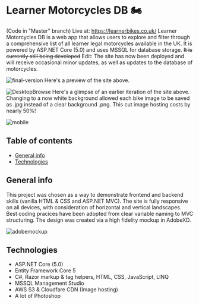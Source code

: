 # Learner Motorcycles DB :motorcycle:

(Code in "Master" branch) Live at: https://learnerbikes.co.uk/
Learner Motorcycles DB is a web app that allows users to explore and filter through a comprehensive list of all learner legal motorcycles available in the UK. It is powered by ASP.NET Core (5.0) and uses MSSQL for database storage. ~~It is currently still being developed~~ Edit: The site has now been deployed and will receive occasional minor updates, as well as updates to the database of motorcycles.

![final-version](https://user-images.githubusercontent.com/57018671/107768720-ce2e5c00-6d2e-11eb-9ebd-15d13ef24e25.JPG)
Here's a preview of the site above.

![DesktopBrowse](https://user-images.githubusercontent.com/57018671/103926382-c1f02700-5110-11eb-8702-16dae00f0477.PNG)
Here's a glimpse of an earlier iteration of the site above. Changing to a now white background allowed each bike image to be saved as .jpg instead of a clear background .png. This cut image hosting costs by nearly 50%! 

![mobile](https://user-images.githubusercontent.com/57018671/107801271-c505b500-6d57-11eb-9871-f9c10fa84b07.JPG)

## Table of contents
* [General info](#general-info)
* [Technologies](#technologies)

## General info
This project was chosen as a way to demonstrate frontend and backend skills (vanilla HTML & CSS and ASP.NET MVC). The site is fully responsive on all devices, with consideration of horizontal and vertical landscapes. Best coding pracices have been adopted from clear variable naming to MVC structuring. The design was created via a high fidelity mockup in AdobeXD.

![adobemockup](https://user-images.githubusercontent.com/57018671/103926372-bdc40980-5110-11eb-9bef-e9628acab40d.PNG)
	
## Technologies
* ASP.NET Core (5.0)
* Entity Framework Core 5
* C#, Razor markup & tag helpers, HTML, CSS, JavaScript, LINQ
* MSSQL Management Studio
* AWS S3 & Cloudfare CDN (Image hosting)
* A lot of Photoshop
